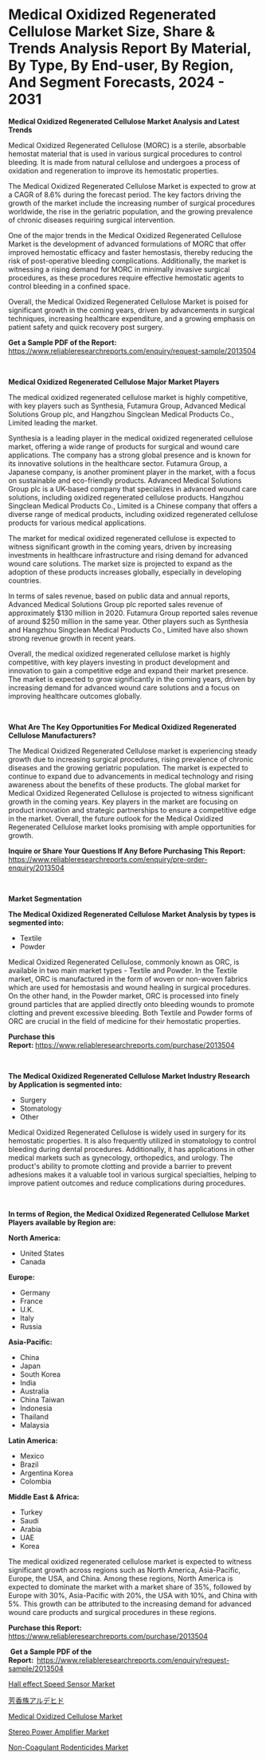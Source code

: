 <p><h1>Medical Oxidized Regenerated Cellulose Market Size, Share & Trends Analysis Report By Material, By Type, By End-user, By Region, And Segment Forecasts, 2024 - 2031</h1></p><p><strong>Medical Oxidized Regenerated Cellulose Market Analysis and Latest Trends</strong></p>
<p><p>Medical Oxidized Regenerated Cellulose (MORC) is a sterile, absorbable hemostat material that is used in various surgical procedures to control bleeding. It is made from natural cellulose and undergoes a process of oxidation and regeneration to improve its hemostatic properties.</p><p>The Medical Oxidized Regenerated Cellulose Market is expected to grow at a CAGR of 8.6% during the forecast period. The key factors driving the growth of the market include the increasing number of surgical procedures worldwide, the rise in the geriatric population, and the growing prevalence of chronic diseases requiring surgical intervention.</p><p>One of the major trends in the Medical Oxidized Regenerated Cellulose Market is the development of advanced formulations of MORC that offer improved hemostatic efficacy and faster hemostasis, thereby reducing the risk of post-operative bleeding complications. Additionally, the market is witnessing a rising demand for MORC in minimally invasive surgical procedures, as these procedures require effective hemostatic agents to control bleeding in a confined space.</p><p>Overall, the Medical Oxidized Regenerated Cellulose Market is poised for significant growth in the coming years, driven by advancements in surgical techniques, increasing healthcare expenditure, and a growing emphasis on patient safety and quick recovery post surgery.</p></p>
<p><strong>Get a Sample PDF of the Report:&nbsp;</strong> <a href="https://www.reliableresearchreports.com/enquiry/request-sample/2013504">https://www.reliableresearchreports.com/enquiry/request-sample/2013504</a></p>
<p>&nbsp;</p>
<p><strong>Medical Oxidized Regenerated Cellulose Major Market Players</strong></p>
<p><p>The medical oxidized regenerated cellulose market is highly competitive, with key players such as Synthesia, Futamura Group, Advanced Medical Solutions Group plc, and Hangzhou Singclean Medical Products Co., Limited leading the market. </p><p>Synthesia is a leading player in the medical oxidized regenerated cellulose market, offering a wide range of products for surgical and wound care applications. The company has a strong global presence and is known for its innovative solutions in the healthcare sector. Futamura Group, a Japanese company, is another prominent player in the market, with a focus on sustainable and eco-friendly products. Advanced Medical Solutions Group plc is a UK-based company that specializes in advanced wound care solutions, including oxidized regenerated cellulose products. Hangzhou Singclean Medical Products Co., Limited is a Chinese company that offers a diverse range of medical products, including oxidized regenerated cellulose products for various medical applications. </p><p>The market for medical oxidized regenerated cellulose is expected to witness significant growth in the coming years, driven by increasing investments in healthcare infrastructure and rising demand for advanced wound care solutions. The market size is projected to expand as the adoption of these products increases globally, especially in developing countries. </p><p>In terms of sales revenue, based on public data and annual reports, Advanced Medical Solutions Group plc reported sales revenue of approximately $130 million in 2020. Futamura Group reported sales revenue of around $250 million in the same year. Other players such as Synthesia and Hangzhou Singclean Medical Products Co., Limited have also shown strong revenue growth in recent years. </p><p>Overall, the medical oxidized regenerated cellulose market is highly competitive, with key players investing in product development and innovation to gain a competitive edge and expand their market presence. The market is expected to grow significantly in the coming years, driven by increasing demand for advanced wound care solutions and a focus on improving healthcare outcomes globally.</p></p>
<p>&nbsp;</p>
<p><strong>What Are The Key Opportunities For Medical Oxidized Regenerated Cellulose Manufacturers?</strong></p>
<p><p>The Medical Oxidized Regenerated Cellulose market is experiencing steady growth due to increasing surgical procedures, rising prevalence of chronic diseases and the growing geriatric population. The market is expected to continue to expand due to advancements in medical technology and rising awareness about the benefits of these products. The global market for Medical Oxidized Regenerated Cellulose is projected to witness significant growth in the coming years. Key players in the market are focusing on product innovation and strategic partnerships to ensure a competitive edge in the market. Overall, the future outlook for the Medical Oxidized Regenerated Cellulose market looks promising with ample opportunities for growth.</p></p>
<p><strong>Inquire or Share Your Questions If Any Before Purchasing This Report:</strong> <a href="https://www.reliableresearchreports.com/enquiry/pre-order-enquiry/2013504">https://www.reliableresearchreports.com/enquiry/pre-order-enquiry/2013504</a></p>
<p>&nbsp;</p>
<p><strong>Market Segmentation</strong></p>
<p><strong>The Medical Oxidized Regenerated Cellulose Market Analysis by types is segmented into:</strong></p>
<p><ul><li>Textile</li><li>Powder</li></ul></p>
<p><p>Medical Oxidized Regenerated Cellulose, commonly known as ORC, is available in two main market types - Textile and Powder. In the Textile market, ORC is manufactured in the form of woven or non-woven fabrics which are used for hemostasis and wound healing in surgical procedures. On the other hand, in the Powder market, ORC is processed into finely ground particles that are applied directly onto bleeding wounds to promote clotting and prevent excessive bleeding. Both Textile and Powder forms of ORC are crucial in the field of medicine for their hemostatic properties.</p></p>
<p><strong>Purchase this Report:&nbsp;</strong><a href="https://www.reliableresearchreports.com/purchase/2013504">https://www.reliableresearchreports.com/purchase/2013504</a></p>
<p>&nbsp;</p>
<p><strong>The Medical Oxidized Regenerated Cellulose Market Industry Research by Application is segmented into:</strong></p>
<p><ul><li>Surgery</li><li>Stomatology</li><li>Other</li></ul></p>
<p><p>Medical Oxidized Regenerated Cellulose is widely used in surgery for its hemostatic properties. It is also frequently utilized in stomatology to control bleeding during dental procedures. Additionally, it has applications in other medical markets such as gynecology, orthopedics, and urology. The product's ability to promote clotting and provide a barrier to prevent adhesions makes it a valuable tool in various surgical specialties, helping to improve patient outcomes and reduce complications during procedures.</p></p>
<p>&nbsp;</p>
<p><strong>In terms of Region, the Medical Oxidized Regenerated Cellulose Market Players available by Region are:</strong></p>
<p>
    <p> <strong> North America: </strong>
        <ul>
            <li>United States</li>
            <li>Canada</li>
        </ul>
        </p> 
    <p> <strong> Europe: </strong>
        <ul>
            <li>Germany</li>
            <li>France</li>
            <li>U.K.</li>
            <li>Italy</li>
            <li>Russia</li>
        </ul>
        </p> 
    <p> <strong> Asia-Pacific: </strong>
        <ul>
            <li>China</li>
            <li>Japan</li>
            <li>South Korea</li>
            <li>India</li>
            <li>Australia</li>
            <li>China Taiwan</li>
            <li>Indonesia</li>
            <li>Thailand</li>
            <li>Malaysia</li>
        </ul>
        </p> 
    <p> <strong> Latin America: </strong>
        <ul>
            <li>Mexico</li>
            <li>Brazil</li>
            <li>Argentina Korea</li>
            <li>Colombia</li>
        </ul>
        </p> 
    <p> <strong> Middle East & Africa: </strong>
        <ul>
            <li>Turkey</li>
            <li>Saudi</li>
            <li>Arabia</li>
            <li>UAE</li>
            <li>Korea</li>
        </ul>
    </p>
    </p>
<p><p>The medical oxidized regenerated cellulose market is expected to witness significant growth across regions such as North America, Asia-Pacific, Europe, the USA, and China. Among these regions, North America is expected to dominate the market with a market share of 35%, followed by Europe with 30%, Asia-Pacific with 20%, the USA with 10%, and China with 5%. This growth can be attributed to the increasing demand for advanced wound care products and surgical procedures in these regions.</p></p>
<p><strong>Purchase this Report: </strong><a href="https://www.reliableresearchreports.com/purchase/2013504">https://www.reliableresearchreports.com/purchase/2013504</a></p>
<p>&nbsp;<strong>Get a Sample PDF of the Report:&nbsp;&nbsp;</strong><a href="https://www.reliableresearchreports.com/enquiry/request-sample/2013504">https://www.reliableresearchreports.com/enquiry/request-sample/2013504</a></p>
<p><strong></strong></p>
<p><p><a href="https://issuu.com/reportprime-2/docs/hall-effect-speed-sensor-market-siz_7bc385fca94c94">Hall effect Speed Sensor Market</a></p><p><a href="https://github.com/jkjreqjscoxx7/Market-Research-Report-List-1/blob/main/89325242486.md">芳香族アルデヒド</a></p><p><a href="https://github.com/brenzgnarento/Market-Research-Report-List-1/blob/main/medical-oxidized-cellulose-market.md">Medical Oxidized Cellulose Market</a></p><p><a href="https://issuu.com/reportprime-2/docs/stereo-power-amplifier-market-size-2030.pptx">Stereo Power Amplifier Market</a></p><p><a href="https://github.com/jerrycopelandthomaswsqd8q/Market-Research-Report-List-1/blob/main/non-coagulant-rodenticides-market.md">Non-Coagulant Rodenticides Market</a></p></p>